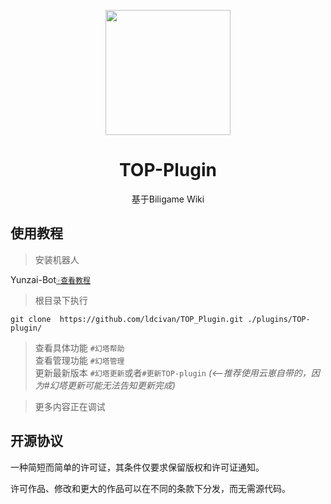 <p align="center">
  <a href="https://github.com/ldcivan/TOP_Plugin">
    <img width="200" src="">
  </a>
</p>
<h1 align="center">TOP-Plugin</h1>
<div align="center">基于Biligame Wiki</div>

## 使用教程
>安装机器人

Yunzai-Bot[`☞查看教程`](https://gitee.com/Le-niao/Yunzai-Bot?_from=gitee_search)

>根目录下执行
```
git clone  https://github.com/ldcivan/TOP_Plugin.git ./plugins/TOP-plugin/   
```
>查看具体功能  `#幻塔帮助`   
>查看管理功能  `#幻塔管理`     
>更新最新版本  `#幻塔更新`或者`#更新TOP-plugin` <i>(<--推荐使用云崽自带的，因为#幻塔更新可能无法告知更新完成)</i>

>更多内容正在调试

## 开源协议

一种简短而简单的许可证，其条件仅要求保留版权和许可证通知。

许可作品、修改和更大的作品可以在不同的条款下分发，而无需源代码。 
